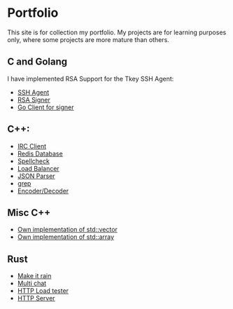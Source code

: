 
# Portfolio
This site is for collection my portfolio. My projects are for learning purposes only, where some projects are more mature than others.

## C and Golang
I have implemented RSA Support for the Tkey SSH Agent:
* [SSH Agent](https://github.com/roemil/rsa-tkey-ssh-agent)
* [RSA Signer](https://github.com/roemil/rsa-signer)
* [Go Client for signer](https://github.com/roemil/tkeysign)

## C++:
* [IRC Client](https://roemil.github.io/codechallengesfyi/ccirc/)
* [Redis Database](https://github.com/roemil/codechallengesfyi/tree/master/ccredis)
* [Spellcheck](https://roemil.github.io/codechallengesfyi/ccspell/)
* [Load Balancer](https://github.com/roemil/codechallengesfyi/tree/master/ccloadbalancer)
* [JSON Parser](https://github.com/roemil/codechallengesfyi/tree/master/jsonparser)
* [grep](https://github.com/roemil/codechallengesfyi/tree/master/ccgrep)
* [Encoder/Decoder](https://github.com/roemil/cpp_codec)

## Misc C++
* [Own implementation of std::vector](https://github.com/roemil/Containers/blob/master/vector/include/SmartVector.h)
* [Own implementation of std::array](https://github.com/roemil/Containers/blob/master/array/include/array.h)

## Rust
* [Make it rain](https://github.com/roemil/make_it_rain)
* [Multi chat](https://github.com/roemil/codechallengesfyi/tree/master/mchat)
* [HTTP Load tester](https://github.com/roemil/codechallengesfyi/tree/master/ccload)
* [HTTP Server](https://github.com/roemil/codechallengesfyi/tree/master/ccserver)
